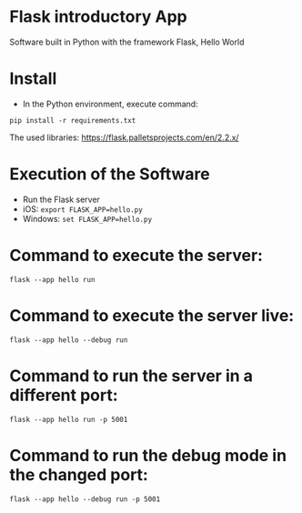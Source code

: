 # Flask introductory App

Software built in Python with the framework Flask, Hello World

# Install

- In the Python environment, execute command:

```
pip install -r requirements.txt
```

The used libraries: https://flask.palletsprojects.com/en/2.2.x/

# Execution of the Software

- Run the Flask server
- iOS: ```export FLASK_APP=hello.py```
- Windows: ```set FLASK_APP=hello.py```

# Command to execute the server:

```
flask --app hello run
```

# Command to execute the server live:

```
flask --app hello --debug run 
```

# Command to run the server in a different port:

```
flask --app hello run -p 5001
```

# Command to run the debug mode in the changed port:

```
flask --app hello --debug run -p 5001
```